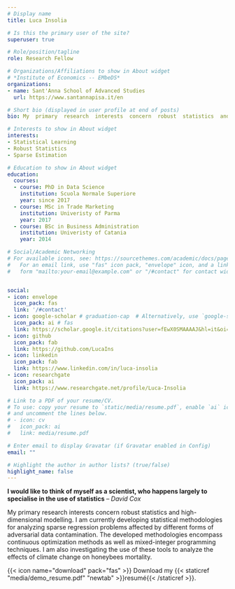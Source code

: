 ```yaml
---
# Display name
title: Luca Insolia

# Is this the primary user of the site?
superuser: true

# Role/position/tagline
role: Research Fellow

# Organizations/Affiliations to show in About widget
# *Institute of Economics -- EMbeDS*
organizations:
- name: Sant'Anna School of Advanced Studies 
  url: https://www.santannapisa.it/en

# Short bio (displayed in user profile at end of posts)
bio: My  primary  research  interests  concern  robust  statistics  and  high-dimensional modelling.  I am currently developing statistical methodologies for analyzing sparse regression problems affected by different forms of adversarial data contamination.  The developed methodologies encompass continuous optimization methods as well as mixed-integer programming techniques.  I am also investigating the use of these tools to analyze the effects of climate change on honeybees mortality.

# Interests to show in About widget
interests:
- Statistical Learning
- Robust Statistics
- Sparse Estimation

# Education to show in About widget
education:
  courses:
  - course: PhD in Data Science
    institution: Scuola Normale Superiore
    year: since 2017
  - course: MSc in Trade Marketing
    institution: Univeristy of Parma
    year: 2017
  - course: BSc in Business Administration
    institution: Univeristy of Catania
    year: 2014

# Social/Academic Networking
# For available icons, see: https://sourcethemes.com/academic/docs/page-builder/#icons
#   For an email link, use "fas" icon pack, "envelope" icon, and a link in the
#   form "mailto:your-email@example.com" or "/#contact" for contact widget.


social:
- icon: envelope
  icon_pack: fas
  link: '/#contact'
- icon: google-scholar # graduation-cap  # Alternatively, use `google-scholar` icon from `ai` icon pack
  icon_pack: ai # fas
  link: https://scholar.google.it/citations?user=fEwX0SMAAAAJ&hl=it&oi=ao
- icon: github
  icon_pack: fab
  link: https://github.com/LucaIns
- icon: linkedin
  icon_pack: fab
  link: https://www.linkedin.com/in/luca-insolia
- icon: researchgate
  icon_pack: ai
  link: https://www.researchgate.net/profile/Luca-Insolia

# Link to a PDF of your resume/CV.
# To use: copy your resume to `static/media/resume.pdf`, enable `ai` icons in `params.toml`, 
# and uncomment the lines below.
# - icon: cv
#   icon_pack: ai
#   link: media/resume.pdf

# Enter email to display Gravatar (if Gravatar enabled in Config)
email: ""

# Highlight the author in author lists? (true/false)
highlight_name: false
---
```


<!-- Nelson Bighetti is a professor of artificial intelligence at the Stanford AI Lab. His research interests include distributed robotics, mobile computing and programmable matter. He leads the Robotic Neurobiology group, which develops self-reconfiguring robots, systems of self-organizing robots, and mobile sensor networks.

Lorem ipsum dolor sit amet, consectetur adipiscing elit. Sed neque elit, tristique placerat feugiat ac, facilisis vitae arcu. Proin eget egestas augue. Praesent ut sem nec arcu pellentesque aliquet. Duis dapibus diam vel metus tempus vulputate.
 -->

**I would like to think of myself as a scientist, who happens largely to specialise in the use of statistics** – *David Cox*  

My  primary  research  interests  concern  robust  statistics  and  high-dimensional modelling.  I am currently developing statistical methodologies for analyzing sparse regression problems affected by different forms of adversarial data contamination.  The developed methodologies encompass continuous optimization methods as well as mixed-integer programming techniques.  I am also investigating the use of these tools to analyze the effects of climate change on honeybees mortality.  

{{< icon name="download" pack="fas" >}} Download my {{< staticref "media/demo_resume.pdf" "newtab" >}}resumé{{< /staticref >}}.
